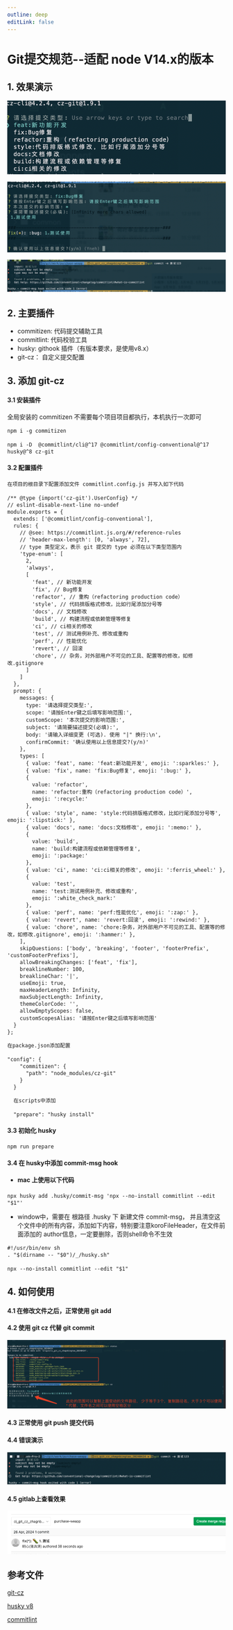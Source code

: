 ```yaml
---
outline: deep
editLink: false
---
```


# Git提交规范--适配 node V14.x的版本

## 1. 效果演示
![git-commit-001](./git-commit-001.png)

![git-commit-002](./git-commit-002.png)

![git-commit-003](./git-commit-003.png)

## 2. 主要插件

- commitizen: 代码提交辅助工具
- commitlint: 代码校验工具
- husky: githook 插件（有版本要求，是使用v8.x）
- git-cz： 自定义提交配置

## 3. 添加 git-cz 

#### 3.1 安装插件

全局安装的 commitizen 不需要每个项目项目都执行，本机执行一次即可

```node
npm i -g commitizen

npm i -D  @commitlint/cli@^17 @commitlint/config-conventional@^17 husky@^8 cz-git
```

#### 3.2 配置插件

```
在项目的根目录下配置添加文件 commitlint.config.js 并写入如下代码

/** @type {import('cz-git').UserConfig} */
// eslint-disable-next-line no-undef
module.exports = {
  extends: ['@commitlint/config-conventional'],
  rules: {
    // @see: https://commitlint.js.org/#/reference-rules
    // 'header-max-length': [0, 'always', 72],
    // type 类型定义，表示 git 提交的 type 必须在以下类型范围内
    'type-enum': [
      2,
      'always',
      [
        'feat', // 新功能开发
        'fix', // Bug修复
        'refactor', // 重构（refactoring production code）
        'style', // 代码排版格式修改，比如行尾添加分号等
        'docs', // 文档修改
        'build', // 构建流程或依赖管理等修复
        'ci', // ci相关的修改
        'test', // 测试用例补充、修改或重构
        'perf', // 性能优化
        'revert', // 回滚
        'chore', // 杂务，对外部用户不可见的工具、配置等的修改，如修改.gitignore
      ]
    ]
  },
  prompt: {
    messages: {
      type: '请选择提交类型:',
      scope: '请按Enter键之后填写影响范围:',
      customScope: '本次提交的影响范围:',
      subject: '请简要描述提交(必填):',
      body: '请输入详细变更 (可选). 使用 "|" 换行:\n',
      confirmCommit: '确认使用以上信息提交?(y/n)'
    },
    types: [
      { value: 'feat', name: 'feat:新功能开发', emoji: ':sparkles:' },
      { value: 'fix', name: 'fix:Bug修复', emoji: ':bug:' },
      {
        value: 'refactor',
        name: 'refactor:重构（refactoring production code）',
        emoji: ':recycle:'
      },
      { value: 'style', name: 'style:代码排版格式修改，比如行尾添加分号等', emoji: ':lipstick:' },
      { value: 'docs', name: 'docs:文档修改', emoji: ':memo:' },
      {
        value: 'build',
        name: 'build:构建流程或依赖管理等修复',
        emoji: ':package:'
      },
      { value: 'ci', name: 'ci:ci相关的修改', emoji: ':ferris_wheel:' },
      {
        value: 'test',
        name: 'test:测试用例补充、修改或重构',
        emoji: ':white_check_mark:'
      },
      { value: 'perf', name: 'perf:性能优化', emoji: ':zap:' },
      { value: 'revert', name: 'revert:回滚', emoji: ':rewind:' },
      { value: 'chore', name: 'chore:杂务，对外部用户不可见的工具、配置等的修改，如修改.gitignore', emoji: ':hammer:' },
    ],
    skipQuestions: ['body', 'breaking', 'footer', 'footerPrefix', 'customFooterPrefixs'],
    allowBreakingChanges: ['feat', 'fix'],
    breaklineNumber: 100,
    breaklineChar: '|',
    useEmoji: true,
    maxHeaderLength: Infinity,
    maxSubjectLength: Infinity,
    themeColorCode: '',
    allowEmptyScopes: false,
    customScopesAlias: '请按Enter键之后填写影响范围'
  }
};
```

```
在package.json添加配置

"config": {
    "commitizen": {
      "path": "node_modules/cz-git"
    }
  }
```

```  
  在scripts中添加
  
  "prepare": "husky install"
```

#### 3.3 初始化 husky

```
npm run prepare
```

#### 3.4 在 husky中添加 commit-msg hook

- ####  mac 上使用以下代码

```
npx husky add .husky/commit-msg 'npx --no-install commitlint --edit "$1"'
```

- window中，需要在 根路径 .husky 下 新建文件 commit-msg， 并且清空这个文件中的所有内容，添加如下内容，特别要注意koroFileHeader，在文件前面添加的 author信息，一定要删除，否则shell命令不生效

```
#!/usr/bin/env sh
. "$(dirname -- "$0")/_/husky.sh"
 
npx --no-install commitlint --edit "$1"
```

## 4. 如何使用

#### 4.1  在修改文件之后，正常使用 git add

#### 4.2  使用 git cz 代替 git commit

![git-commit-004](./git-commit-004.png)

#### 4.3  正常使用 git push 提交代码

#### 4.4 错误演示

![git-commit-005](./git-commit-005.png)

#### 4.5 gitlab上查看效果

![git-commit-006](./git-commit-006.png)



## 参考文件

[git-cz](https://cz-git.qbb.sh/zh/guide/)

[husky v8](https://github.com/typicode/husky/releases/tag/v9.0.1)

[commitlint](https://commitlint.js.org/)


